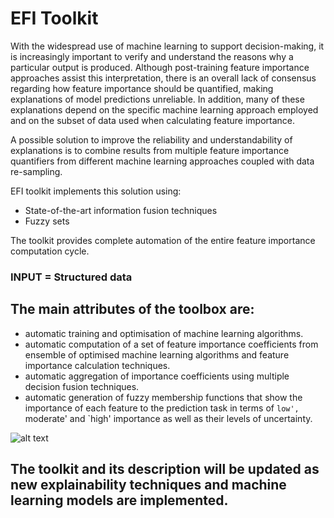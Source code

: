 # EFI Toolkit

With the widespread use of machine learning to support decision-making, it is increasingly important to verify and understand the reasons why a particular output is produced. Although post-training feature importance approaches assist this interpretation, there is an overall lack of consensus regarding how feature importance should be quantified, making explanations of model predictions unreliable. In addition, many of these explanations depend on the specific machine learning approach employed and on the subset of data used when calculating feature importance.

A possible solution to improve the reliability and understandability of explanations is to combine results from multiple feature importance quantifiers from different machine learning approaches coupled with data re-sampling. 

EFI toolkit implements this solution using:
- State-of-the-art information fusion techniques
- Fuzzy sets

The toolkit provides complete automation of the entire feature importance computation cycle. 

### INPUT = Structured data


## The main attributes of the toolbox are: 
- automatic training and optimisation of machine learning algorithms.
- automatic computation of a set of feature importance coefficients from ensemble of optimised machine learning algorithms and feature importance calculation techniques.
- automatic aggregation of importance coefficients using multiple decision fusion techniques.
- automatic generation of fuzzy membership functions that show the importance of each feature to the prediction task in terms of `low', `moderate' and `high' importance as well as their levels of uncertainty.

![alt text](https://github.com/jimmafeni/EFI-Toolbox/featureimportance.png)


## The toolkit and its description will be updated as new explainability techniques and machine learning models are implemented.
